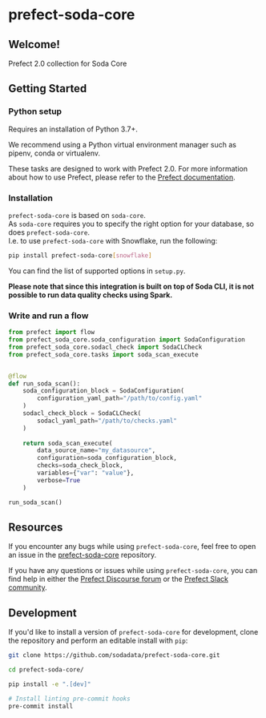 # prefect-soda-core

## Welcome!

Prefect 2.0 collection for Soda Core

## Getting Started

### Python setup

Requires an installation of Python 3.7+.

We recommend using a Python virtual environment manager such as pipenv, conda or virtualenv.

These tasks are designed to work with Prefect 2.0. For more information about how to use Prefect, please refer to the [Prefect documentation](https://orion-docs.prefect.io/).

### Installation


`prefect-soda-core` is based on `soda-core`.  
As `soda-core` requires you to specify the right option for your database, so does `prefect-soda-core`.  
I.e. to use `prefect-soda-core` with Snowflake, run the following:

```bash
pip install prefect-soda-core[snowflake]
```

You can find the list of supported options in `setup.py`.

**Please note that since this integration is built on top of Soda CLI, it is not possible to run data quality checks using Spark.**

### Write and run a flow

```python
from prefect import flow
from prefect_soda_core.soda_configuration import SodaConfiguration
from prefect_soda_core.sodacl_check import SodaCLCheck
from prefect_soda_core.tasks import soda_scan_execute


@flow
def run_soda_scan():
    soda_configuration_block = SodaConfiguration(
        configuration_yaml_path="/path/to/config.yaml"
    )
    sodacl_check_block = SodaCLCheck(
        sodacl_yaml_path="/path/to/checks.yaml"
    )
    
    return soda_scan_execute(
        data_source_name="my_datasource",
        configuration=soda_configuration_block,
        checks=soda_check_block,
        variables={"var": "value"},
        verbose=True
    )

run_soda_scan()
```

## Resources

If you encounter any bugs while using `prefect-soda-core`, feel free to open an issue in the [prefect-soda-core](https://github.com/sodadata/prefect-soda-core) repository.

If you have any questions or issues while using `prefect-soda-core`, you can find help in either the [Prefect Discourse forum](https://discourse.prefect.io/) or the [Prefect Slack community](https://prefect.io/slack).

## Development

If you'd like to install a version of `prefect-soda-core` for development, clone the repository and perform an editable install with `pip`:

```bash
git clone https://github.com/sodadata/prefect-soda-core.git

cd prefect-soda-core/

pip install -e ".[dev]"

# Install linting pre-commit hooks
pre-commit install
```
